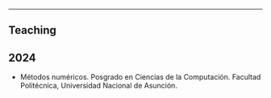 --------
Teaching
--------

## 2024

- Métodos numéricos. Posgrado en Ciencias de la Computación. Facultad Politécnica, Universidad Nacional de Asunción.
